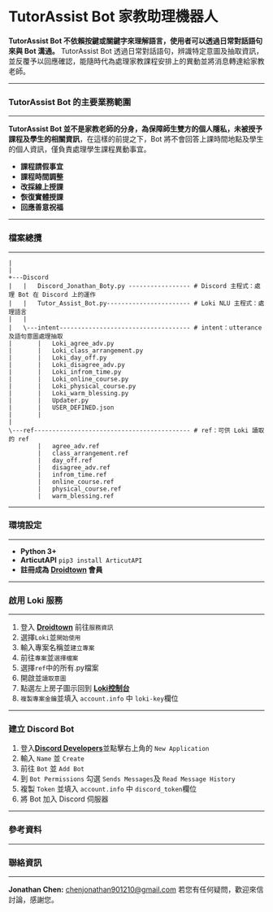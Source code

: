 # TutorAssist Bot 家教助理機器人
**TutorAssist Bot 不依賴按鍵或關鍵字來理解語言，使用者可以透過日常對話語句來與 Bot 溝通。** TutorAssist Bot 透過日常對話語句，辨識特定意圖及抽取資訊，並反覆予以回應確認，能隨時代為處理家教課程安排上的異動並將消息轉達給家教老師。

---
### TutorAssist Bot 的主要業務範圍
---
**TutorAssist Bot 並不是家教老師的分身，為保障師生雙方的個人隱私，未被授予課程及學生的相關資訊**，在這樣的前提之下，Bot 將不會回答上課時間地點及學生的個人資訊，僅負責處理學生課程異動事宜。

* **課程請假事宜**
* **課程時間調整**
* **改採線上授課**
* **恢復實體授課**
* **回應善意祝福**



---
### 檔案總攬
---
```
|
|
+---Discord
|   |   Discord_Jonathan_Boty.py ----------------- # Discord 主程式：處理 Bot 在 Discord 上的運作
|   |   Tutor_Assist_Bot.py----------------------- # Loki NLU 主程式：處理語言
|   |   
|   \---intent------------------------------------ # intent：utterance及語句意圖處理抽取                   
|       |   Loki_agree_adv.py
|       |   Loki_class_arrangement.py
|       |   Loki_day_off.py
|       |   Loki_disagree_adv.py
|       |   Loki_infrom_time.py
|       |   Loki_online_course.py
|       |   Loki_physical_course.py
|       |   Loki_warm_blessing.py
|       |   Updater.py
|       |   USER_DEFINED.json
|       |   
|               
\---ref------------------------------------------- # ref：可供 Loki 讀取的 ref
        |   agree_adv.ref
        |   class_arrangement.ref
        |   day_off.ref
        |   disagree_adv.ref
        |   infrom_time.ref
        |   online_course.ref
        |   physical_course.ref
        |   warm_blessing.ref
```
---

### 環境設定

---

* **Python 3+**
* **ArticutAPI** ```pip3 install ArticutAPI```
* **註冊成為 [Droidtown](https://api.droidtown.co/login/) 會員**


---
### 啟用 Loki 服務

---

1. 登入 **[Droidtown](https://api.droidtown.co/login/)** 前往```服務資訊```
2. 選擇```Loki```並```開始使用```
3. 輸入專案名稱並```建立專案```
4. 前往```專案```並```選擇檔案```
5. 選擇```ref```中的所有.py檔案
6. 開啟並```讀取意圖```
7. 點選左上房子圖示回到 [**Loki控制台**](https://api.droidtown.co/loki/)
8. ```複製專案金鑰```並填入 ```account.info``` 中 ```loki-key```欄位

---

### 建立 Discord Bot

1. 登入[**Discord Developers**](https://discord.com/developers/applications/)並點擊右上角的 ```New Application```
2. 輸入 ```Name``` 並 ```Create```
3. 前往 ```Bot``` 並 ```Add Bot```
4. 到 ```Bot Permissions``` 勾選 ```Sends Messages```及 ```Read Message History```
5. 複製 ```Token``` 並填入 ```account.info``` 中 ```discord_token```欄位
6. 將 Bot 加入 Discord 伺服器

---

### 參考資料



---

### 聯絡資訊

---

**Jonathan Chen:** chenjonathan901210@gmail.com
若您有任何疑問，歡迎來信討論，感謝您。
